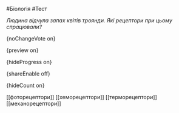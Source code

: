#Біологія #Тест

*Людина відчула запах квітів троянди. Які рецептори при цьому спрацювали?*

{noChangeVote on}

{preview on}

{hideProgress on}

{shareEnable off}

{hideCount on}

[[фоторецептори]]
[[хеморецептори]]
[[терморецептори]]
[[механорецептори]]
